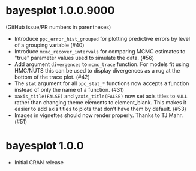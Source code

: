 # bayesplot 1.0.0.9000

(GitHub issue/PR numbers in parentheses)

* Introduce `ppc_error_hist_grouped` for plotting predictive errors
by level of a grouping variable (#40)
* Introduce `mcmc_recover_intervals` for comparing MCMC estimates to "true"
parameter values used to simulate the data. (#56)
* Add argument `divergences` to `mcmc_trace` function. For models fit using
HMC/NUTS this can be used to display divergences as a rug at the bottom of the
trace plot. (#42)
* The `stat` argument for all `ppc_stat_*` functions now accepts a function
instead of only the name of a function. (#31)
* `xaxis_title(FALSE)` and `yaxis_title(FALSE)` now set axis titles to `NULL` 
rather than changing theme elements to element_blank. This makes it easier to 
add axis titles to plots that don’t have them by default. (#53)
* Images in vignettes should now render properly. Thanks to TJ Mahr. (#51)

# bayesplot 1.0.0

* Initial CRAN release



